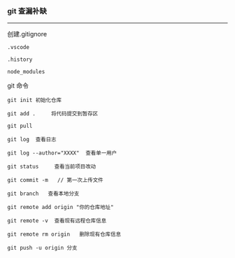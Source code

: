 ### git 查漏补缺

------



创建.gitignore



```shell
.vscode

.history

node_modules
```



git 命令



```shell
git init 初始化仓库

git add .     将代码提交到暂存区

git pull 

git log  查看日志

git log --author="XXXX"  查看单一用户

git status     查看当前项目改动

git commit -m   // 第一次上传文件

git branch   查看本地分支

git remote add origin "你的仓库地址"

git remote -v  查看现有远程仓库信息

git remote rm origin   删除现有仓库信息

git push -u origin 分支
```

